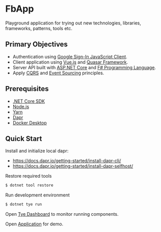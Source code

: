 ﻿# FbApp #

Playground application for trying out new technologies, libraries, frameworks, patterns, tools etc.


## Primary Objectives ##

* Authentication using [Google Sign-In JavaScript Client](https://developers.google.com/identity/sign-in/web/reference).
* Client application using [Vue.js](https://vuejs.org/) and [Quasar Framework](http://quasar-framework.org).
* Server API built with [ASP.NET Core](https://docs.microsoft.com/en-us/aspnet/core/) and [F# Programming Language](https://fsharp.org).
* Apply [CQRS](https://martinfowler.com/bliki/CQRS.html) and [Event Sourcing](https://martinfowler.com/eaaDev/EventSourcing.html) principles.


## Prerequisites ##

* [.NET Core SDK](https://www.microsoft.com/net/download)
* [Node.js](https://nodejs.org/en/)
* [Yarn](https://yarnpkg.com/en/)
* [Dapr](https://dapr.io)
* [Docker Desktop](https://docs.docker.com/docker-for-windows/install/)


## Quick Start ##

Install and initialize local dapr:

* https://docs.dapr.io/getting-started/install-dapr-cli/
* https://docs.dapr.io/getting-started/install-dapr-selfhost/

Restore required tools

```sh
$ dotnet tool restore
```

Run development environment

```sh
$ dotnet tye run
```

Open [Tye Dashboard](http://localhost:8000) to monitor running components.

Open [Application](https://localhost:8090) for demo.
